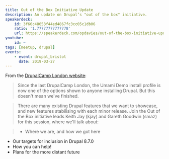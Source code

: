 ```yaml
---
title: Out of the Box Initiative Update
description: An update on Drupal’s "out of the box" initiative.
speakerdeck:
    id: 3f66c48653f44ed4867fc3cc05c1db06
    ratio: '1.77777777777778'
    url: https://speakerdeck.com/opdavies/out-of-the-box-initiative-update
youtube:
    id: ~
tags: [meetup, drupal]
events:
    - event: drupal_bristol
      date: 2019-03-27
---
```

From the [DrupalCamp London website](https://drupalcamp.london/session/out-box-initiative-update):

> Since the last DrupalCamp London, the Umami Demo install profile is now one of the options shown to anyone installing Drupal. But this doesn't mean we've finished.

> There are many existing Drupal features that we want to showcase, and new features stabilising with each minor release. Join the Out of the Box initiative leads Keith Jay (kjay) and Gareth Goodwin (smaz) for this session, where we'll talk about:

> * Where we are, and how we got here
* Our targets for inclusion in Drupal 8.7.0
* How you can help!
* Plans for the more distant future
